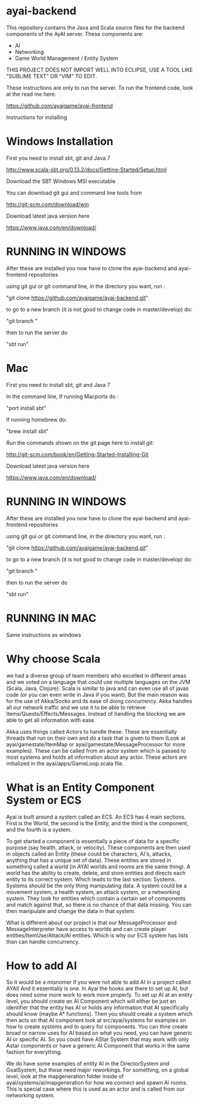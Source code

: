 ayai-backend
============

This repository contains the Java and Scala source files for the backend components of the AyAI server.
These components are:

<ul>
<li>AI</li>
<li>Networking</li>
<li>Game World Management / Entity System</li>
</ul>

THIS PROJECT DOES NOT IMPORT WELL INTO ECLIPSE, USE A TOOL LIKE "SUBLIME TEXT" OR "VIM" TO EDIT.

These instructions are only to run the server.  To run the frontend code, look at the read me here:

https://github.com/ayaigame/ayai-frontend

Instructions for installing

Windows Installation
====================

First you need to install sbt, git and Java 7

http://www.scala-sbt.org/0.13.2/docs/Getting-Started/Setup.html

Download the SBT Windows MSI executable

You can download git gui and command line tools from 

http://git-scm.com/download/win

Download latest java version here

https://www.java.com/en/download/

RUNNING IN WINDOWS
==================

After these are installed you now have to clone the ayai-backend and ayai-frontend repositories

using git gui or git command line, in the directory you want, run :

"git clone https://github.com/ayaigame/ayai-backend.git"

to go to a new branch (it is not good to change code in master/develop) do:

"git branch <new-branch>"

then to run the server do

"sbt run" 


Mac
===


First you need to install sbt, git and Java 7

In the command line, If running Macports do :

"port install sbt"

If running homebrew do:

"brew install sbt"

Run the commands shown on the git page here to install git:

http://git-scm.com/book/en/Getting-Started-Installing-Git


Download latest java version here

https://www.java.com/en/download/

RUNNING IN WINDOWS
==================

After these are installed you now have to clone the ayai-backend and ayai-frontend repositories

using git gui or git command line, in the directory you want, run :

"git clone https://github.com/ayaigame/ayai-backend.git"

to go to a new branch (it is not good to change code in master/develop) do:

"git branch <new-branch>"

then to run the server do

"sbt run" 


RUNNING IN MAC
==============

Same instructions as windows


Why choose Scala
================

we had a diverse group of team members who excelled in different areas and we voted on a language that could use multiple languages on the JVM (Scala, Java, Clojure).  Scala is similar to java and can even use all of javas code (or you can even write in Java if you want).  But the main reason was for the use of Akka/Socko and its ease of doing concurrency.  Akka handles all our network traffic and we use it to be able to retrieve Items/Quests/Effects/Messages.  Instead of handling the blocking we are able to get all information with ease.

Akka uses things called Actors to handle these.  These are essentially threads that run on their own and do a task that is given to them (Look at ayai/gamestate/ItemMap or ayai/gamestate/MessageProcessor for more examples). These can be called from an actor system which is passed to most systems and holds all information about any actor.  These actors are initialized in the ayai/apps/GameLoop.scala file.

What is an Entity Component System or ECS
=========================================

Ayai is built around a system called an ECS.  An ECS has 4 main sections.  First is the World, the second is the Entity, and the third is the component, and the fourth is a system.

To get started a component is essentially a piece of data for a specific purpose (say health, attack, or velocity).  These components are then used in objects called an Entity (these could be characters, AI's, attacks, anything that has a unique set of data).  These entities are stored in something called a world (in AYAI worlds and rooms are the same thing).  A world has the ability to create, delete, and store entities and directs each entity to its correct system.  Which leads to the last section: Systems.  Systems should be the only thing manipulating data.  A system could be a movement system, a health system, an attack system, or a networking system.  They look for entities which contain a certain set of components and match against that, so there is no chance of that data missing. You can then manipulate and change the data in that system.

What is different about our project is that our MessageProcessor and MessageInterpreter have access to worlds and can create player entities/ItemUse/Attack/AI entities.  Which is why our ECS system has lists than can handle concurrency.

How to add AI
=============

So it would be a misnomer if you were not able to add AI in a project called AYAI!  And it essentially is one.  In Ayai the hooks are there to set up AI, but does need some more work to work more properly.  To set up AI at an entity level, you should create an AI Component which will either be just an identifier that the entity has AI or holds any information that AI specifically should know (maybe A* functions). Then you should create a system which then acts on that AI component look at src/ayai/systems for examples on how to create systems and to query for components.  You can thne create broad or narrow uses for AI based on what you need, you can have generic AI or specific AI.  So you could have AStar System that may work with only Astar components or have a generic AI Component that works in the same fashion for everything.

We do have some examples of entity AI in the DirectorSystem and GoalSystem, but these need major reworkings.  For something, on a global level, look at the mapgeneration folder inside of ayai/systems/ai/mapgeneration for how we connect and spawn Ai rooms.  This is  special case where this is used as an actor and is called from our networking system.


